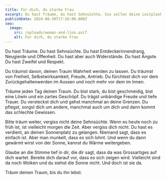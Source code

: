 ```yaml
---
title: Für dich, du starke Frau
excerpt: Du hast Träume, du hast Sehnsüchte. Sie sollen deine Leitplanken sein.
publishDate: 2024-08-30T17:26:00.000Z
seo:
  image:
    src: /uploads/woman-and-lion.avif
    alt: Für dich, du starke Frau
---
```

Du hast Träume. Du hast Sehnsüchte. Du hast Entdeckerinnendrang, Neugierde und Offenheit. Du hast aber auch Widerstände. Du hast Ängste. Du hast Zweifel und Respekt.

Du träumst davon, deinen Traum Wahrheit werden zu lassen. Du träumst von Freiheit, Selbstwirksamkeit, Freude, Antrieb. Du fürchtest dich vor dem Zurückgehaltenwerden im Aussen und noch mehr vor dem im Innen.

Träume jeden Tag deinen Traum. Du bist stark, du bist geschmeidig, bist eine Löwin und ein zartes Geschöpf. Du trägst unbändige Freude und tiefe Trauer. Du versteckst dich und gehst manchmal an deine Grenzen. Du pflegst, sorgst dich um andere, manchmal auch um dich und dann kommt das schlechte Gewissen. 

Bitte träum weiter, vergiss nicht deine Sehnsüchte. Wenn es heute noch zu früh ist, ist vielleicht morgen die Zeit. Aber vergiss dich nicht. Du hast es verdient, an deinen Sonnenplatz zu gelangen. Niemand sagt, dass es einfach ist. Aber man munkelt, dass es sich lohnt. Und wenn du dann gewärmt wirst von der Sonne, kannst du Wärme weitergeben.

Glaube an die Stimme tief in dir, die dir sagt, dass da was Grossartiges auf dich wartet. Bereite dich darauf vor, dass es sich zeigen wird. Vielleicht sind da noch Wolken und du siehst die Sonne nicht. Und doch ist sie da.

Träum deinen Traum, bis du ihn lebst.
